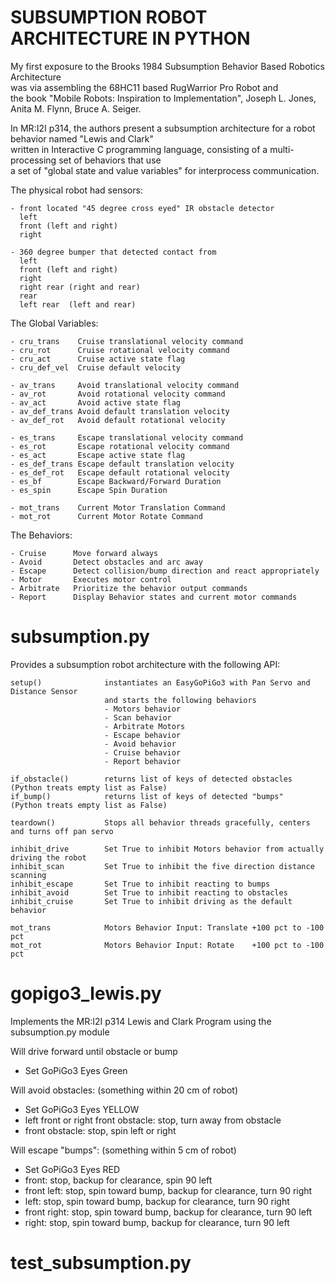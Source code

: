 # SUBSUMPTION ROBOT ARCHITECTURE IN PYTHON  

My first exposure to the Brooks 1984 Subsumption Behavior Based Robotics Architecture  
was via assembling the 68HC11 based RugWarrior Pro Robot and  
the book "Mobile Robots: Inspiration to Implementation", Joseph L. Jones, Anita M. Flynn, Bruce A. Seiger.  

In MR:I2I p314, the authors present a subsumption architecture for a robot behavior named "Lewis and Clark"  
written in Interactive C programming language, consisting of a multi-processing set of behaviors that use  
a set of "global state and value variables" for interprocess communication.  

The physical robot had sensors:
```
- front located "45 degree cross eyed" IR obstacle detector
  left
  front (left and right)
  right

- 360 degree bumper that detected contact from  
  left  
  front (left and right)
  right
  right rear (right and rear) 
  rear
  left rear  (left and rear)
```


The Global Variables:
```
- cru_trans    Cruise translational velocity command  
- cru_rot      Cruise rotational velocity command  
- cru_act      Cruise active state flag  
- cru_def_vel  Cruise default velocity   

- av_trans     Avoid translational velocity command  
- av_rot       Avoid rotational velocity command  
- av_act       Avoid active state flag  
- av_def_trans Avoid default translation velocity  
- av_def_rot   Avoid default rotational velocity  

- es_trans     Escape translational velocity command  
- es_rot       Escape rotational velocity command  
- es_act       Escape active state flag  
- es_def_trans Escape default translation velocity  
- es_def_rot   Escape default rotational velocity  
- es_bf        Escape Backward/Forward Duration  
- es_spin      Escape Spin Duration  

- mot_trans    Current Motor Translation Command  
- mot_rot      Current Motor Rotate Command  
```

The Behaviors:
```
- Cruise      Move forward always  
- Avoid       Detect obstacles and arc away  
- Escape      Detect collision/bump direction and react appropriately  
- Motor       Executes motor control  
- Arbitrate   Prioritize the behavior output commands  
- Report      Display Behavior states and current motor commands  
```

# subsumption.py

Provides a subsumption robot architecture with the following API:
```
setup()              instantiates an EasyGoPiGo3 with Pan Servo and Distance Sensor
                     and starts the following behaviors
                     - Motors behavior
                     - Scan behavior
                     - Arbitrate Motors
                     - Escape behavior
                     - Avoid behavior
                     - Cruise behavior
                     - Report behavior

if_obstacle()        returns list of keys of detected obstacles (Python treats empty list as False)
if_bump()            returns list of keys of detected "bumps"   (Python treats empty list as False)

teardown()           Stops all behavior threads gracefully, centers and turns off pan servo

inhibit_drive        Set True to inhibit Motors behavior from actually driving the robot
inhibit_scan         Set True to inhibit the five direction distance scanning 
inhibit_escape       Set True to inhibit reacting to bumps 
inhibit_avoid        Set True to inhibit reacting to obstacles 
inhibit_cruise       Set True to inhibit driving as the default behavior
 
mot_trans            Motors Behavior Input: Translate +100 pct to -100 pct
mot_rot              Motors Behavior Input: Rotate    +100 pct to -100 pct
```

# gopigo3_lewis.py

Implements the MR:I2I p314 Lewis and Clark Program using the subsumption.py module


Will drive forward until obstacle or bump
  - Set GoPiGo3 Eyes Green

Will avoid obstacles: (something within 20 cm of robot)
  - Set GoPiGo3 Eyes YELLOW
  - left front or right front obstacle: stop, turn away from obstacle 
  - front obstacle: stop, spin left or right 

Will escape "bumps": (something within 5 cm of robot)
  - Set GoPiGo3 Eyes RED
  - front: stop, backup for clearance, spin 90 left
  - front left: stop, spin toward bump, backup for clearance, turn 90 right
  - left: stop, spin toward bump, backup for clearance, turn 90 right
  - front right: stop, spin toward bump, backup for clearance, turn 90 left
  - right: stop, spin toward bump, backup for clearance, turn 90 left

# test_subsumption.py

